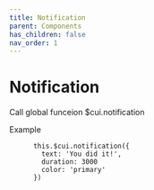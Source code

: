 ```yaml
---
title: Notification
parent: Components
has_children: false
nav_order: 1
---
```


# Notification

Call global funceion $cui.notification


Example
```
      this.$cui.notification({
        text: 'You did it!',
        duration: 3000
        color: 'primary'
      })

```